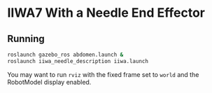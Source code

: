# IIWA7 With a Needle End Effector

## Running

```bash
roslaunch gazebo_ros abdomen.launch &
roslaunch iiwa_needle_description iiwa.launch
```

You may want to run `rviz` with the fixed frame set to `world` and the RobotModel display enabled.